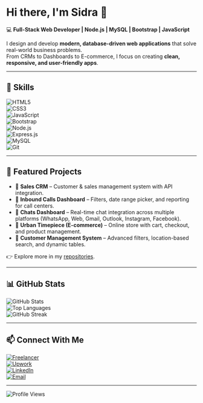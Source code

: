 # Hi there, I'm Sidra 👋  

💻 **Full-Stack Web Developer | Node.js | MySQL | Bootstrap | JavaScript**  

I design and develop **modern, database-driven web applications** that solve real-world business problems.  
From CRMs to Dashboards to E-commerce, I focus on creating **clean, responsive, and user-friendly apps**.  

---

## 🚀 Skills
![HTML5](https://img.shields.io/badge/HTML5-E34F26?style=for-the-badge&logo=html5&logoColor=white)  
![CSS3](https://img.shields.io/badge/CSS3-1572B6?style=for-the-badge&logo=css3&logoColor=white)  
![JavaScript](https://img.shields.io/badge/JavaScript-F7DF1E?style=for-the-badge&logo=javascript&logoColor=black)  
![Bootstrap](https://img.shields.io/badge/Bootstrap-7952B3?style=for-the-badge&logo=bootstrap&logoColor=white)  
![Node.js](https://img.shields.io/badge/Node.js-43853D?style=for-the-badge&logo=node.js&logoColor=white)  
![Express.js](https://img.shields.io/badge/Express.js-000000?style=for-the-badge&logo=express&logoColor=white)  
![MySQL](https://img.shields.io/badge/MySQL-005C84?style=for-the-badge&logo=mysql&logoColor=white)  
![Git](https://img.shields.io/badge/Git-F05032?style=for-the-badge&logo=git&logoColor=white)  

---

## 📂 Featured Projects
- 🔹 **Sales CRM** – Customer & sales management system with API integration.  
- 🔹 **Inbound Calls Dashboard** – Filters, date range picker, and reporting for call centers.  
- 🔹 **Chats Dashboard** – Real-time chat integration across multiple platforms (WhatsApp, Web, Gmail, Outlook, Instagram, Facebook).  
- 🔹 **Urban Timepiece (E-commerce)** – Online store with cart, checkout, and product management.  
- 🔹 **Customer Management System** – Advanced filters, location-based search, and dynamic tables.  

👉 Explore more in my [repositories](https://github.com/Sidra-Yasmeen?tab=repositories).  

---

## 📊 GitHub Stats
![GitHub Stats](https://github-readme-stats.vercel.app/api?username=Sidra-Yasmeen&show_icons=true&theme=tokyonight)  
![Top Languages](https://github-readme-stats.vercel.app/api/top-langs/?username=Sidra-Yasmeen&layout=compact&theme=tokyonight)  
![GitHub Streak](https://streak-stats.demolab.com/?user=Sidra-Yasmeen&theme=tokyonight)  

---

## 📫 Connect With Me
[![Freelancer](https://img.shields.io/badge/Freelancer-29B2FE?style=for-the-badge&logo=freelancer&logoColor=white)](https://www.freelancer.com/u/Sidra786bisma)  
[![Upwork](https://img.shields.io/badge/Upwork-6FDA44?style=for-the-badge&logo=upwork&logoColor=white)](https://www.upwork.com)  
[![LinkedIn](https://img.shields.io/badge/LinkedIn-0A66C2?style=for-the-badge&logo=linkedin&logoColor=white)](https://linkedin.com)  
[![Email](https://img.shields.io/badge/Email-D14836?style=for-the-badge&logo=gmail&logoColor=white)](mailto:your-email@example.com)  

---

![Profile Views](https://komarev.com/ghpvc/?username=Sidra-Yasmeen&color=blue&style=flat-square)  
